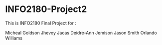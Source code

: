 # INFO2180-Project2

This is INFO2180 Final Project for :


Micheal Goldson
Jhevoy Jacas
Deidre-Ann Jemison
Jason Smith
Orlando Williams
